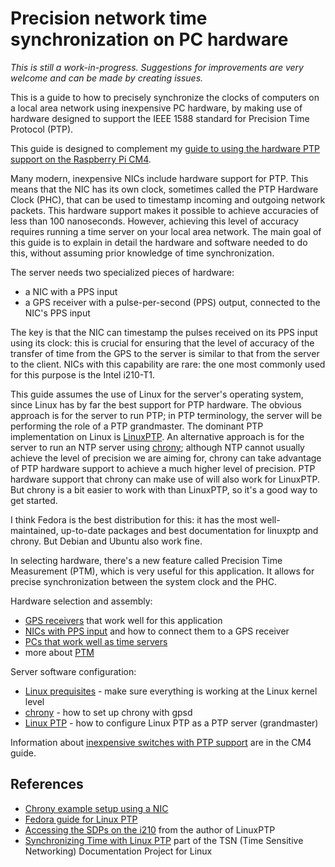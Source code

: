 # Precision network time synchronization on PC hardware

*This is still a work-in-progress. Suggestions for improvements are very welcome and can be made by creating issues.*

This is a guide to how to precisely synchronize the clocks of computers on a local area network using inexpensive PC hardware, by making use of hardware designed to support the IEEE 1588 standard for Precision Time Protocol (PTP).

This guide is designed to complement my [guide to using the hardware PTP support on the Raspberry Pi CM4](https://github.com/jclark/rpi-cm4-ptp-guide/).

Many modern, inexpensive NICs include hardware support for PTP. This means that the NIC has its own clock, sometimes called the PTP Hardware Clock (PHC), that can be used to timestamp incoming and outgoing network packets. This hardware support makes it possible to achieve accuracies of less than 100 nanoseconds. However, achieving this level of accuracy requires running a time server on your local area network.
The main goal of this guide is to explain in detail the hardware and software needed to do this, without assuming prior knowledge of time synchronization.

The server needs two specialized pieces of hardware:
- a NIC with a PPS input
- a GPS receiver with a pulse-per-second (PPS) output, connected to the NIC's PPS input

The key is that the NIC can timestamp the pulses received on its PPS input using its clock: this is crucial for ensuring that the level of accuracy of the transfer of time from the GPS to the server is similar to that
from the server to the client.
NICs with this capability are rare: the one most commonly used for this purpose is the Intel i210-T1. 

This guide assumes the use of Linux for the server's operating system, since Linux has by far the best support for PTP hardware.
The obvious approach is for the server to run PTP; in PTP terminology, the server will be performing the role of a PTP grandmaster. The dominant PTP implementation on Linux is [LinuxPTP](https://linuxptp.sourceforge.net/). An alternative approach is for the server to run an NTP server using [chrony](https://chrony-project.org/); although NTP cannot usually achieve the level of precision we are aiming for, chrony can take advantage of PTP hardware support to achieve a much higher level of precision.
PTP hardware support that chrony can make use of will also work for LinuxPTP.
But chrony is a bit easier to work with than LinuxPTP, so it's a good way to get started.

I think Fedora is the best distribution for this: it has the most well-maintained, up-to-date packages and best documentation for linuxptp and chrony.
But Debian and Ubuntu also work fine.

In selecting hardware, there's a new feature called Precision Time Measurement (PTM), which is very useful for this application. It allows for precise synchronization between the system clock and the PHC.

Hardware selection and assembly:
* [GPS receivers](gps.md) that work well for this application
* [NICs with PPS input](pps-nic.md) and how to connect them to a GPS receiver
* [PCs that work well as time servers](server-pc.md)
* more about [PTM](ptm.md) 

Server software configuration:
* [Linux prequisites](linux-server.md) - make sure everything is working at the Linux kernel level
* [chrony](chrony.md) - how to set up chrony with gpsd
* [Linux PTP](linuxptp-gm.md) - how to configure Linux PTP as a PTP server (grandmaster)

Information about [inexpensive switches with PTP support](https://github.com/jclark/rpi-cm4-ptp-guide/blob/main/switches.md) are in the CM4 guide.

## References
* [Chrony example setup using a NIC](https://chrony-project.org/examples.html#_server_using_reference_clock_on_nic)
* [Fedora guide for Linux PTP](https://docs.fedoraproject.org/en-US/fedora/latest/system-administrators-guide/servers/Configuring_PTP_Using_ptp4l/)
* [Accessing the SDPs on the i210](https://linuxptp.sourceforge.net/i210-rework/i210-rework.html) from the author of LinuxPTP
* [Synchronizing Time with Linux PTP](https://tsn.readthedocs.io/timesync.html) part of the TSN (Time Sensitive Networking) Documentation Project for Linux

